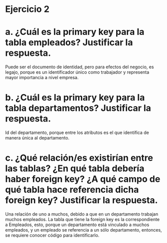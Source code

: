 # Ejercicio 2

# a. ¿Cuál es la primary key para la tabla empleados? Justificar la respuesta.
Puede ser el documento de identidad, pero para efectos del negocio, es legajo, porque es un identificador único como trabajador y representa mayor importancia a nivel empresa.


# b. ¿Cuál es la primary key para la tabla departamentos? Justificar la respuesta.
Id del departamento, porque entre los atributos es el que identifica de manera única al departamento. 


# c. ¿Qué relación/es existirían entre las tablas? ¿En qué tabla debería haber foreign key? ¿A qué campo de qué tabla hace referencia dicha foreign key? Justificar la respuesta.
Una relación de uno a muchos, debido a que en un departamento trabajan muchos empleados. La tabla que tiene la foreign key es la correspondiente a Empleados, esto, porque un departamento está vinculado a muchos empleados, y un empleado se referencia a un sólo departamento, entonces, se requiere conocer código para identificarlo.